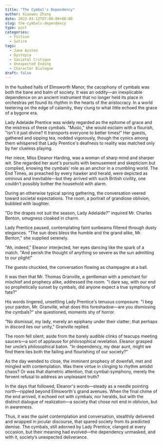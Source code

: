 ```yaml
---
title: "The Cymbal's Dependency"
author: Xiaowen Zhang
date: 2022-03-12T07:00:00+08:00
slug: the-cymbals-dependency
type: post
categories:
  - Fiction
  - Satire
tags:
  - Jane Austen
  - Dystopia
  - Societal Critique
  - Unexpected Ending
  - Character Dialogue
draft: false
---
```


In the hushed halls of Elmsworth Manor, the cacophony of cymbals was both the bane and balm of society. It was an oddity—an inexplicable dependence on an ancient instrument that no longer held its place in orchestras yet found its rhythm in the hearts of the aristocracy. In a world teetering on the edge of calamity, they clung to what little echoed the grace of a bygone era.

Lady Adelaide Prentice was widely regarded as the epitome of grace and the mistress of these cymbals. "Music," she would exclaim with a flourish, "isn't it just divine? It transports everyone to better times!" Her guests, gathered and sipping tea, nodded vigorously, though the cynics among them whispered that Lady Prentice's deafness to reality was matched only by her clueless playing.

Her niece, Miss Eleanor Harding, was a woman of sharp mind and sharper wit. She regarded her aunt's pursuits with bemusement and skepticism but complied, knowing the cymbals’ role as an anchor in a crumbling world. The End Times, as preached by every hawker and herald, were depicted as ominous and inevitable—but they arrived with such British civility, one couldn't possibly bother the household with alarm.

During an otherwise typical spring gathering, the conversation veered toward societal expectations. The room, a portrait of grandiose oblivion, bubbled with laughter.

"Do the drapes not suit the season, Lady Adelaide?" inquired Mr. Charles Benton, smugness cloaked in charm.

Lady Prentice paused, contemplating faint sunbeams filtered through dusty elegances. "The sun does bless the humble and the grand alike, Mr. Benton," she supplied serenely.

"Ah, indeed," Eleanor interjected, her eyes dancing like the spark of a match. "And perish the thought of anything so severe as the sun admitting to our plight!"

The guests chuckled, the conversation flowing as champagne at a ball.

It was then that Mr. Thomas Granville, a gentleman with a penchant for mischief and prophecy alike, addressed the room. "I dare say, with our end so prophetically sunset by cymbals, did anyone expect a true symphony of fate?"

His words lingered, unsettling Lady Prentice's tenuous composure. "I beg your pardon, Mr. Granville, what does this foreshadow—are you dismissing the cymbals?" she questioned, moments shy of horror.

"No dismissal, my lady, merely an epiphany under their clatter; that perhaps in discord lies our unity," Granville replied.

The room fell silent, aside from the barely audible clinks of teacups meeting saucers—a sort of applause for philosophical revelation. Eleanor grasped her uncle’s philosophical baton. "In dependency, my dear aunt, might we find there lies both the failing and flourishing of our society?"

As the day wended to close, the imminent prophecy of downfall, met and mingled with contemplation. Was there virtue in clinging to rhythm amidst chaos? Or was that diametric attention, that cymbal-symphony, merely the fervent refusal to address an unpleasant truth?

In the days that followed, Eleanor's words—steady as a needle pointing north—rippled beyond Elmsworth's grand avenues. When the final chime of the end arrived, it echoed not with cymbals, nor heralds, but with the distinct dialogue of realization—a society that chose not end in oblivion, but in awareness.

Thus, it was the quiet contemplation and conversation, stealthily delivered and wrapped in jocular discourse, that spared society from its predicted demise. The cymbals, still adorned by Lady Prentice, clanged at every occasion, but their meaning had evolved—the dependency unmasked, and with it, society’s unexpected deliverance.